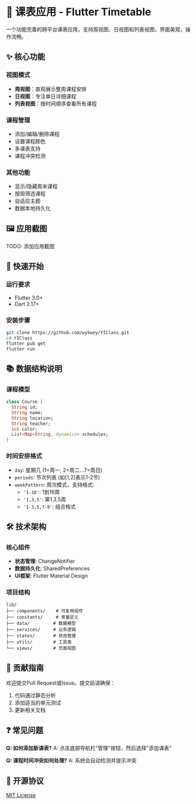 # 📅 课表应用 - Flutter Timetable

一个功能完善的跨平台课表应用，支持周视图、日视图和列表视图，界面美观，操作流畅。

## ✨ 核心功能

### 视图模式
- **周视图**：直观展示整周课程安排
- **日视图**：专注单日详细课程
- **列表视图**：按时间顺序查看所有课程

### 课程管理
- 添加/编辑/删除课程
- 设置课程颜色
- 多课表支持
- 课程冲突检测

### 其他功能
- 显示/隐藏周末课程
- 按周筛选课程
- 自适应主题
- 数据本地持久化

## 🖼️ 应用截图

TODO: 添加应用截图

## 🚀 快速开始

### 运行要求
- Flutter 3.0+
- Dart 2.17+

### 安装步骤
```bash
git clone https://github.com/wykwey/YIClass.git
cd YIClass
flutter pub get
flutter run
```

## 📚 数据结构说明

### 课程模型
```dart
class Course {
  String id;
  String name;
  String location;
  String teacher;
  int color;
  List<Map<String, dynamic>> schedules;
}
```

### 时间安排格式
- `day`: 星期几 (1=周一, 2=周二...7=周日)
- `periods`: 节次列表 (如[1,2]表示1-2节)
- `weekPattern`: 周次模式，支持格式:
  - `'1-16'`: 1到16周
  - `'1,3,5'`: 第1,3,5周
  - `'1-3,5,7-9'`: 组合格式

## 🛠️ 技术架构

### 核心组件
- **状态管理**: ChangeNotifier
- **数据持久化**: SharedPreferences
- **UI框架**: Flutter Material Design

### 项目结构
```
lib/
├── components/    # 可复用组件
├── constants/     # 常量定义
├── data/         # 数据模型
├── services/     # 业务逻辑
├── states/       # 状态管理
├── utils/        # 工具类
└── views/        # 页面视图
```

## 🤝 贡献指南

欢迎提交Pull Request或Issue。提交前请确保：
1. 代码通过静态分析
2. 添加适当的单元测试
3. 更新相关文档

## ❓ 常见问题

**Q: 如何添加新课表?**
A: 点击底部导航栏"管理"按钮，然后选择"添加课表"

**Q: 课程时间冲突如何处理?**
A: 系统会自动检测并提示冲突

## 📄 开源协议

[MIT License](LICENSE)
